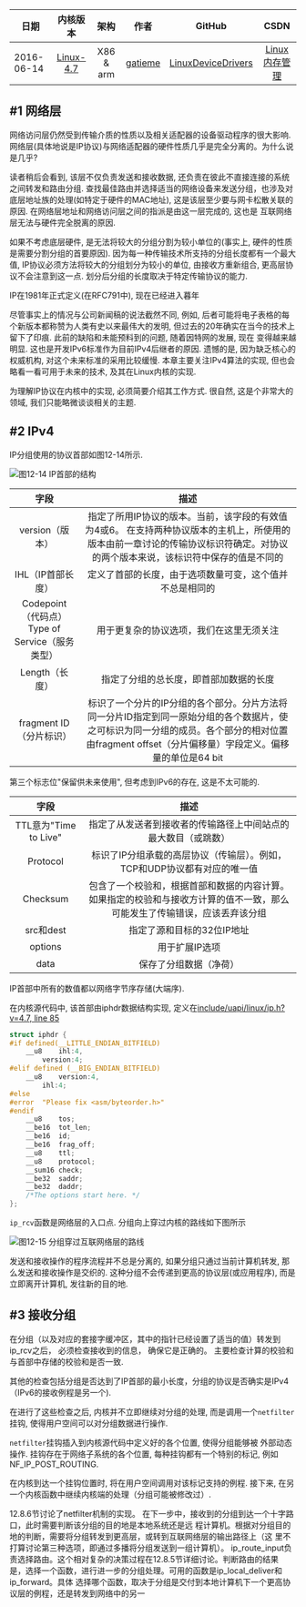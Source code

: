 | 日期 | 内核版本 | 架构| 作者 | GitHub| CSDN |
| ------- |:-------:|:-------:|:-------:|:-------:|:-------:|
| 2016-06-14 | [Linux-4.7](http://lxr.free-electrons.com/source/?v=4.7) | X86 & arm | [gatieme](http://blog.csdn.net/gatieme) | [LinuxDeviceDrivers](https://github.com/gatieme/LDD-LinuxDeviceDrivers) | [Linux内存管理](http://blog.csdn.net/gatieme/article/category/6225543) |


#1	网络层
-------


网络访问层仍然受到传输介质的性质以及相关适配器的设备驱动程序的很大影响. 网络层(具体地说是IP协议)与网络适配器的硬件性质几乎是完全分离的。为什么说是几乎?

读者稍后会看到, 该层不仅负责发送和接收数据, 还负责在彼此不直接连接的系统之间转发和路由分组. 查找最佳路由并选择适当的网络设备来发送分组，也涉及对底层地址族的处理(如特定于硬件的MAC地址), 这是该层至少要与网卡松散关联的原因. 在网络层地址和网络访问层之间的指派是由这一层完成的, 这也是
互联网络层无法与硬件完全脱离的原因.


如果不考虑底层硬件, 是无法将较大的分组分割为较小单位的(事实上, 硬件的性质是需要分割分组的首要原因). 因为每一种传输技术所支持的分组长度都有一个最大值, IP协议必须方法将较大的分组划分为较小的单位, 由接收方重新组合, 更高层协议不会注意到这一点. 划分后分组的长度取决于特定传输协议的能力.

IP在1981年正式定义(在RFC791中), 现在已经进入暮年

尽管事实上的情况与公司新闻稿的说法截然不同, 例如, 后者可能将电子表格的每个新版本都称赞为人类有史以来最伟大的发明, 但过去的20年确实在当今的技术上留下了印痕. 此前的缺陷和未能预料到的问题, 随着因特网的发展, 现在
变得越来越明显. 这也是开发IPv6标准作为目前IPv4后继者的原因. 遗憾的是, 因为缺乏核心的权威机构, 对这个未来标准的采用比较缓慢. 本章主要关注IPv4算法的实现, 但也会略看一看可用于未来的技术, 及其在Linux内核的实现.

为理解IP协议在内核中的实现, 必须简要介绍其工作方式. 很自然, 这是个非常大的领域, 我们只能略微谈谈相关的主题.



#2	IPv4
-------


IP分组使用的协议首部如图12-14所示.


![图12-14 IP首部的结构](../images/)


| 字段 | 描述 |
|:-----:|:-----:|
| version（版本） |指定了所用IP协议的版本。当前，该字段的有效值为4或6。 在支持两种协议版本的主机上，所使用的版本由前一章讨论的传输协议标识符确定。对协议的两个版本来说，该标识符中保存的值是不同的 |
| IHL（IP首部长度） | 定义了首部的长度，由于选项数量可变，这个值并不总是相同的 |
| Codepoint（代码点）<br>Type of Service（服务类型） | 用于更复杂的协议选项，我们在这里无须关注 |
| Length（长度） | 指定了分组的总长度，即首部加数据的长度 |
| fragment ID（分片标识） | 标识了一个分片的IP分组的各个部分。分片方法将同一分片ID指定到同一原始分组的各个数据片，使之可标识为同一分组的成员。各个部分的相对位置由fragment offset（分片偏移量）字段定义。偏移量的单位是64 bit |


第三个标志位"保留供未来使用", 但考虑到IPv6的存在, 这是不太可能的.


| 字段 | 描述 |
|:-----:|:-----:|
| TTL意为"Time to Live" | 指定了从发送者到接收者的传输路径上中间站点的最大数目（或跳数） |
| Protocol | 标识了IP分组承载的高层协议（传输层）。例如，TCP和UDP协议都有对应的唯一值 |
| Checksum | 包含了一个校验和，根据首部和数据的内容计算。如果指定的校验和与接收方计算的值不一致，那么可能发生了传输错误，应该丢弃该分组 |
| src和dest | 指定了源和目标的32位IP地址 |
| options | 用于扩展IP选项 |
| data | 保存了分组数据（净荷） |


IP首部中所有的数值都以网络字节序存储(大端序).

在内核源代码中, 该首部由iphdr数据结构实现, 定义在[include/uapi/linux/ip.h?v=4.7, line 85](http://lxr.free-electrons.com/source/include/uapi/linux/ip.h?v=4.7#L85)

```cpp
struct iphdr {
#if defined(__LITTLE_ENDIAN_BITFIELD)
    __u8    ihl:4,
        version:4;
#elif defined (__BIG_ENDIAN_BITFIELD)
    __u8    version:4,
        ihl:4;
#else
#error  "Please fix <asm/byteorder.h>"
#endif
    __u8    tos;
    __be16  tot_len;
    __be16  id;
    __be16  frag_off;
    __u8    ttl;
    __u8    protocol;
    __sum16 check;
    __be32  saddr;
    __be32  daddr;
    /*The options start here. */
};
```


`ip_rcv`函数是网络层的入口点. 分组向上穿过内核的路线如下图所示

![图12-15 分组穿过互联网络层的路线](../images/)



发送和接收操作的程序流程并不总是分离的, 如果分组只通过当前计算机转发, 那么发送和接收操作是交织的. 这种分组不会传递到更高的协议层(或应用程序), 而是立即离开计算机, 发往新的目的地.



#3	接收分组
-------


在分组（以及对应的套接字缓冲区，其中的指针已经设置了适当的值）转发到ip_rcv之后， 必须检查接收到的信息， 确保它是正确的。 主要检查计算的校验和与首部中存储的校验和是否一致.

其他的检查包括分组是否达到了IP首部的最小长度，分组的协议是否确实是IPv4（IPv6的接收例程是另一个).

在进行了这些检查之后, 内核并不立即继续对分组的处理, 而是调用一个`netfilter`挂钩, 使得用户空间可以对分组数据进行操作.

`netfilter`挂钩插入到内核源代码中定义好的各个位置, 使得分组能够被
外部动态操作. 挂钩存在于网络子系统的各个位置, 每种挂钩都有一个特别的标记, 例如NF_IP_POST_ROUTING.

在内核到达一个挂钩位置时, 将在用户空间调用对该标记支持的例程. 接下来, 在另一个内核函数中继续内核端的处理（分组可能被修改过）.

12.8.6节讨论了netfilter机制的实现。
在下一步中，接收到的分组到达一个十字路口，此时需要判断该分组的目的地是本地系统还是远
程计算机。根据对分组目的地的判断，需要将分组转发到更高层，或转到互联网络层的输出路径上（这
里不打算讨论第三种选项，即通过多播将分组发送到一组计算机）。
ip_route_input负责选择路由。这个相对复杂的决策过程在12.8.5节详细讨论。判断路由的结果
是，选择一个函数，进行进一步的分组处理。可用的函数是ip_local_deliver和ip_forward。具体
选择哪个函数，取决于分组是交付到本地计算机下一个更高协议层的例程，还是转发到网络中的另一